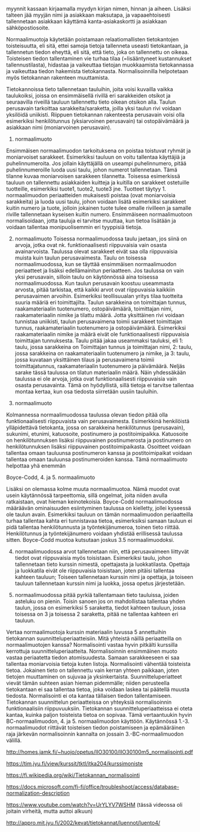 myynnit kassaan kirjaamalla myydyn kirjan nimen, hinnan ja aiheen. Lisäksi talteen jää myyjän nimi ja asiakkaan maksutapa, ja vapaaehtoisesti tallennetaan asiakkaan käyttämä kanta-asiakaskortti ja asiakkaan sähköpostiosoite.


Normaalimuotoja käytetään poistamaan relaatiomallisten tietokantojen toisteisuutta, eli sitä, ettei samoja tietoja tallenneta useasti tietokantaan, ja tallennetun tiedon eheyttä, eli sitä, että tieto, joka on tallennettu on oikeaa. Toisteisen tiedon tallentaminen vie turhaa tilaa (=lisääntyneet kustannukset tallennustilasta), hidastaa ja vaikeuttaa tietojan muokkaamista tietokannassa ja vaikeuttaa tiedon hakemista tietokannasta. Normalisoinnilla helpotetaan myös tietokannan rakenteen muuttamista.

Tietokannoissa tieto tallennetaan tauluihin, joita voisi kuvailla vaikka taulukoiksi, joissa on ensimmäisellä rivillä eri sarakkeiden otsikot ja seuraavilla riveillä tauluun tallennettu tieto oikean otsikon alla.  Taulun perusavain tarkoittaa sarakkeita/saraketta, joilla yksi taulun rivi voidaan yksilöidä uniikisti. Riippuen tietokannan rakenteesta perusavain voisi olla esimerkiksi henkilötunnus (yksiarvoinen perusavain) tai ostopäivämäärä ja asiakkaan nimi (moniarvoinen perusavain).

1. normaalimuoto

Ensimmäisen normaalimuodon tarkoituksena on poistaa toistuvat ryhmät ja moniarvoiset sarakkeet. Esimerkiksi tauluun on voitu tallentaa käyttäjiä ja puhelinnumeroita. Jos jollain käyttäjällä on useampi puhelinnumero, pitää puhelinnumeroille luoda uusi taulu, johon numerot tallennetaan. Tämä tilanne kuvaa moniarvoisen sarakkeen tilannetta. Toisessa esimerkissä tauluun on tallennettu asiakkaiden kuitteja ja kuitilla on sarakkeet ostetuille tuotteille, esimerkiksi tuote1, tuote2, tuote3 jne. Tuotteet täytyy 1. normaalimuodon periaatteiden mukaisesti poistaa (ovat moniarvoisia sarakkeita) ja luoda uusi taulu, johon voidaan lisätä esimerkiksi sarakkeet kuitin numero ja tuote, jolloin jokainen tuote tulee omalle rivilleen ja samalle riville tallennetaan kyseisen kuitin numero. Ensimmäiseen normaalimuotoon normalisoidaan, jotta tauluja ei tarvitse muuttaa, kun tietoa lisätään ja voidaan tallentaa monipuolisemmin eri tyyppisiä tietoja.

2. normaalimuoto
Toisessa normaalimuodossa taulu jaetaan, jos siinä on arvoja, jotka ovat nk. funktionaalisesti riippuvaisia vain osasta avainarvoista. Taulussa olevat sarakkeet eivät saa olla riippuvaisia muista kuin taulun perusavaimesta. Taulu on toisessa normaalimuodossa, kun se täyttää ensimmäisen normaalimuodon periaatteet ja lisäksi edellämainitun periaatteen. Jos taulussa on vain yksi perusavain, silloin taulu on käytönnössä aina toisessa normaalimuodossa. Kun taulun perusavain koostuu useammasta arvosta, pitää tarkistaa, että kaikki arvot ovat riippuvaisia kaikkiin perusavaimen arvoihin. Esimerkiksi teollisuualan yritys tilaa tuotteita suuria määriä eri toimittajilta. Taulun sarakkeina on toimittajan tunnus, raakamateriaalin tuotenumero, ostopäivämäärä, toimittajan nimi, raakamateriaalin nimike ja tilattu määrä. Jotta yksittäinen rivi voidaan tunnistaa uniikisti, taulun perusavaimena toimii sarakkeet toimittajan tunnus, raakamateriaalin tuotenumero ja ostopäivämäärä. Esimerkiksi raakamateriaalin nimike ja määrä eivät ole funktionaalisesti riippuvaisia toimittajan tunnuksesta. Taulu pitää jakaa useammaksi tauluksi, eli 1: taulu, jossa sarakkeina on Toimittajan tunnus ja toimittajan nimi, 2: taulu, jossa sarakkeina on raakamateriaalin tuotenumero ja nimike, ja 3: taulu, jossa kuvataan yksittäinen tilaus ja perusavaimena toimii toimittajatunnus, raakamateriaalin tuotenumero ja päivämäärä. Neljäs sarake tässä taulussa on tilatun materiaalin määrä. Näin yhdessäkään taulussa ei ole arvoja, jotka ovat funktionaalisesti riippuvaisia vain osasta perusavainta. Tämä on hyödyllistä, sillä tietoja ei tarvitse tallentaa montaa kertaa, kun osa tiedosta siirretään uusiin tauluihin. 

3. normaalimuoto

Kolmannessa normaalimuodossa taulussa olevan tiedon pitää olla funktionaalisesti riippuvaista vain perusavaimesta. Esimerkkinä henkilöistä ylläpidettävä tietokanta, jossa on sarakkeina henkilötunnus (perusavain), sukunimi, etunimi, katuosoite, postinumero ja postitoimipaikka. Katuosoite on henkilötunnuksen lisäksi riippuvainen postinumerosta ja postinumero on henkilötunnuksen lisäksi riippuvainen postitoimipaikasta. Osoitteet voidaan tallentaa omaan tauluunsa postinumeron kanssa ja postitoimipaikat voidaan tallentaa omaan tauluunsa postinumeroiden kanssa. Tämä normaalimuoto helpottaa yhä enemmän 

Boyce-Codd, 4. ja 5. normaalimuoto

Lisäksi on olemassa kolme muuta normaalimuotoa. Nämä muodot ovat usein käytännössä tarpeettomia, sillä ongelmat, joita niiden avulla ratkaistaan, ovat hieman keinotekoisia. Boyce-Codd normaalimuodossa määräävän ominaisuuden esiintyminen taulussa on kielletty, jollei kyseessä ole taulun avain. Esimerkiksi tauluun on tämän normaalimuodon periaatteilla turhaa tallentaa kahta eri tunnistavaa tietoa, esimerksiksi samaan tauluun ei pidä tallentaa henkilötunnusta ja työntekijänumeroa, toinen tieto riittää. Henkilötunnus ja työntekijänumero voidaan yhdistää erillisessä taulussa sitten. Boyce-Codd muotoa kutsutaan joskus 3.5 normaalimuodoksi.

4. normaalimuodossa arvot tallennetaan niin, että perusavaimeen liittyvät tiedot ovat riippuvaisia myös toisistaan. Esimerkiksi taulu, johon tallennetaan tieto kurssin nimestä, opettajasta ja luokkatilasta. Opettaja ja luokkatila eivät ole riippuvaisia toisistaan, joten pitäisi tallentaa kahteen tauluun; Toiseen tallennetaan kurssin nimi ja opettaja, ja toiseen tauluun tallennetaan kurssin nimi ja luokka, jossa opetus järjestetään.

5. normaalimuodossa pitää pyrkiä tallentamaan tieto tauluissa, joiden asteluku on pienin. Toisin sanoen jos on mahdollistaa tallentaa yhden taulun, jossa on esimerkiksi 5 saraketta, tiedot kahteen tauluun, jossa toisessa on 3 ja toisessa 2 saraketta, pitää ne tallentaa kahteen eri tauluun.

Vertaa normaalimuotoja kurssin materiaalin luvussa 5 annettuihin tietokannan suunnitteluperiaatteisiin. Mitä yhteistä näillä periaatteilla on normaalimuotojen kanssa? 
Normalisointi vastaa hyvin pitkälti kurssilla kerrottuja suunnitteluperiaatteita. Normalisoinnin ensimmäinen muoto vastaa periaatetta tiedon atomisuudesta. Samaan sarakkeeseen ei saa tallentaa moniarvoisia tietoja kuten listoja. Normalisointi vähentää toisteista tietoa. Jokainen tieto on tallennettu vain kerran yhteen paikkaan, joten tietojen muuttaminen on sujuvaa ja yksinkertaista. Suunnitteluperiatteet vievät tämän suhteen asian hieman pidemmälle; niiden perusteella tietokantaan ei saa tallentaa tietoa, joka voidaan laskea tai päätellä muusta tiedosta. Normalisointi ei ota kantaa tällaisen tiedon tallentamiseen. Tietokannan suunnittelun periaatteissa on yhteyksiä normalisoinnin funktionaalisiin riippuvuuksiin. Tietokannan suunnitteluperiaatteissa ei oteta kantaa, kuinka paljon toisteista tietoa on sopivaa. Tämä vertaantuukin hyvin BC-normaalimuodon, 4. ja 5. normaalimuodon käyttöön. Käytännössä 1.-3. normaalimuodot riittävät toisteisen tiedon poistamiseen ja epämääräinen raja järkevän normalisoinnin kannalta on jossain 3.-BC-normaalimuodon välillä.



http://homes.jamk.fi/~huojo/opetus/IIO30100/IIO30100m5_normalisointi.pdf

https://tim.jyu.fi/view/kurssit/tktl/itka204/kurssimoniste

https://fi.wikipedia.org/wiki/Tietokannan_normalisointi

https://docs.microsoft.com/fi-fi/office/troubleshoot/access/database-normalization-description

https://www.youtube.com/watch?v=UrYLYV7WSHM (tässä videossa oli joitain virheitä, mutta auttoi alkuun)

http://appro.mit.jyu.fi/2002/kevat/tietokannat/luennot/luento4/
